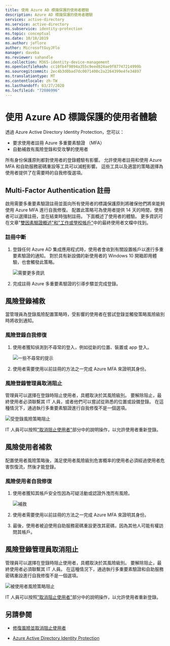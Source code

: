 ```yaml
---
title: 使用 Azure AD 標識保護的使用者體驗
description: Azure AD 標識保護的使用者體驗
services: active-directory
ms.service: active-directory
ms.subservice: identity-protection
ms.topic: conceptual
ms.date: 10/18/2019
ms.author: joflore
author: MicrosoftGuyJFlo
manager: daveba
ms.reviewer: sahandle
ms.collection: M365-identity-device-management
ms.openlocfilehash: cc10fb4f9894a355c9eed024ae9f87747214999b
ms.sourcegitcommit: 2ec4b3d0bad7dc0071400c2a2264399e4fe34897
ms.translationtype: MT
ms.contentlocale: zh-TW
ms.lasthandoff: 03/27/2020
ms.locfileid: "72886996"
---
```

# <a name="user-experiences-with-azure-ad-identity-protection"></a>使用 Azure AD 標識保護的使用者體驗

透過 Azure Active Directory Identity Protection，您可以：

* 要求使用者註冊 Azure 多重要素驗證 （MFA）
* 自動補救有風險登錄和受攻擊的使用者

所有身份保護原則都對使用者的登錄體驗有影響。 允許使用者註冊和使用 Azure MFA 和自助服務密碼重設等工具可以減輕影響。 這些工具以及適當的策略選擇為使用者提供了在需要時的自我修復選項。

## <a name="multi-factor-authentication-registration"></a>Multi-Factor Authentication 註冊

啟用需要多重要素驗證註冊並面向所有使用者的標識保護原則將確保他們將來能夠使用 Azure MFA 進行自我修復。 配置此策略可為使用者提供 14 天的時間，使用者可以選擇註冊，並在結束時強制註冊。 下面概述了使用者的體驗。 更多資訊可在文章"[雙因素驗證概述"和"工作或學校帳戶"](../user-help/user-help-two-step-verification-overview.md)中的最終使用者文檔中找到。

### <a name="registration-interrupt"></a>註冊中斷

1. 登錄任何 Azure AD 集成應用程式時，使用者會收到有關設置帳戶以進行多重要素驗證的通知。 對於具有新設備的新使用者的 Windows 10 開箱即用體驗，也會觸發此策略。
   
    ![需要更多資訊](./media/concept-identity-protection-user-experience/identity-protection-experience-more-info-mfa.png)

1. 完成註冊 Azure 多重要素驗證的引導步驟並完成登錄。

## <a name="risky-sign-in-remediation"></a>風險登錄補救

當管理員為登錄風險配置策略時，受影響的使用者在嘗試登錄並觸發策略風險級別時將收到通知。 

### <a name="risky-sign-in-self-remediation"></a>風險登錄自我修復

1. 使用者獲知偵測到不尋常的登入，例如從新的位置、裝置或 app 登入。
   
    ![一些不尋常的提示](./media/concept-identity-protection-user-experience/120.png)

1. 使用者需要使用以前註冊的方法之一完成 Azure MFA 來證明其身份。 

### <a name="risky-sign-in-administrator-unblock"></a>風險登錄管理員取消阻止

管理員可以選擇在登錄時阻止使用者，具體取決於其風險級別。 要解除阻止，最終使用者必須聯繫其 IT 人員，或者他們可以嘗試從熟悉的位置或設備登錄。 在這種情況下，通過執行多重要素驗證進行自我修復不是一個選項。

![受登錄風險策略阻止](./media/concept-identity-protection-user-experience/200.png)

IT 人員可以按照["取消阻止使用者"](howto-identity-protection-remediate-unblock.md#unblocking-based-on-sign-in-risk)部分中的說明操作，以允許使用者重新登錄。

## <a name="risky-user-remediation"></a>風險使用者補救

配置使用者風險策略後，滿足使用者風險級別危害概率的使用者必須經過使用者危害恢復流，然後才能登錄。 

### <a name="risky-user-self-remediation"></a>風險使用者自我修復

1. 使用者獲知其帳戶安全性因為可疑活動或認證外洩而有風險。
   
    ![補救](./media/concept-identity-protection-user-experience/101.png)

1. 使用者需要使用以前註冊的方法之一完成 Azure MFA 來證明其身份。 
1. 最後，使用者被迫使用自助服務密碼重設更改其密碼，因為其他人可能有權訪問其帳戶。

## <a name="risky-sign-in-administrator-unblock"></a>風險登錄管理員取消阻止

管理員可以選擇在登錄時阻止使用者，具體取決於其風險級別。 要解除阻止，最終使用者必須聯繫其 IT 人員。 在這種情況下，通過執行多重要素驗證和自助服務密碼重設進行自我修復不是一個選項。

![被使用者風險策略阻止](./media/concept-identity-protection-user-experience/104.png)

IT 人員可以按照["取消阻止使用者"](howto-identity-protection-remediate-unblock.md#unblocking-based-on-user-risk)部分中的說明操作，以允許使用者重新登錄。

## <a name="see-also"></a>另請參閱

- [修復風險並取消阻止使用者](howto-identity-protection-remediate-unblock.md)

- [Azure Active Directory Identity Protection](../active-directory-identityprotection.md) 
